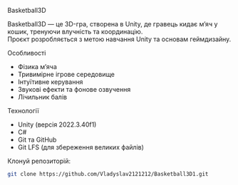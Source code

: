Basketball3D

Basketball3D — це 3D-гра, створена в Unity, де гравець кидає м’яч у кошик, тренуючи влучність та координацію.  
Проєкт розробляється з метою навчання Unity та основам геймдизайну.

Особливості

- Фізика м’яча
- Тривимірне ігрове середовище
- Інтуїтивне керування
- Звукові ефекти та фонове озвучення
- Лічильник балів

Технології

- Unity (версія 2022.3.40f1)
- C#
- Git та GitHub
- Git LFS (для збереження великих файлів)

Клонуй репозиторій:
   ```bash
   git clone https://github.com/Vladyslav2121212/Basketball3D1.git


